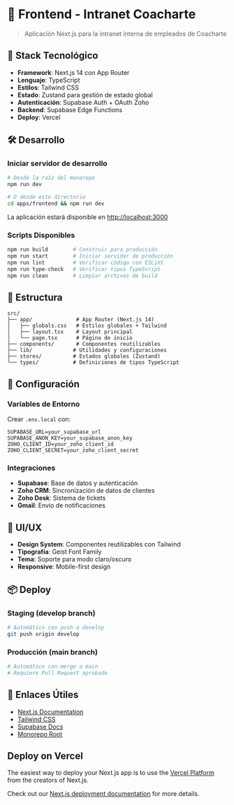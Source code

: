 # 🏢 Frontend - Intranet Coacharte

> Aplicación Next.js para la intranet interna de empleados de Coacharte

## 🚀 Stack Tecnológico

- **Framework**: Next.js 14 con App Router
- **Lenguaje**: TypeScript
- **Estilos**: Tailwind CSS
- **Estado**: Zustand para gestión de estado global
- **Autenticación**: Supabase Auth + OAuth Zoho
- **Backend**: Supabase Edge Functions
- **Deploy**: Vercel

## 🛠️ Desarrollo

### Iniciar servidor de desarrollo
```bash
# Desde la raíz del monorepo
npm run dev

# O desde este directorio
cd apps/frontend && npm run dev
```

La aplicación estará disponible en [http://localhost:3000](http://localhost:3000)

### Scripts Disponibles
```bash
npm run build        # Construir para producción
npm run start        # Iniciar servidor de producción
npm run lint         # Verificar código con ESLint
npm run type-check   # Verificar tipos TypeScript
npm run clean        # Limpiar archivos de build
```

## 📁 Estructura

```
src/
├── app/              # App Router (Next.js 14)
│   ├── globals.css   # Estilos globales + Tailwind
│   ├── layout.tsx    # Layout principal
│   └── page.tsx      # Página de inicio
├── components/       # Componentes reutilizables
├── lib/             # Utilidades y configuraciones
├── stores/          # Estados globales (Zustand)
└── types/           # Definiciones de tipos TypeScript
```

## 🔧 Configuración

### Variables de Entorno
Crear `.env.local` con:
```env
SUPABASE_URL=your_supabase_url
SUPABASE_ANON_KEY=your_supabase_anon_key
ZOHO_CLIENT_ID=your_zoho_client_id
ZOHO_CLIENT_SECRET=your_zoho_client_secret
```

### Integraciones
- **Supabase**: Base de datos y autenticación
- **Zoho CRM**: Sincronización de datos de clientes
- **Zoho Desk**: Sistema de tickets
- **Gmail**: Envío de notificaciones

## 🎨 UI/UX

- **Design System**: Componentes reutilizables con Tailwind
- **Tipografía**: Geist Font Family
- **Tema**: Soporte para modo claro/oscuro
- **Responsive**: Mobile-first design

## 📦 Deploy

### Staging (develop branch)
```bash
# Automático con push a develop
git push origin develop
```

### Producción (main branch)
```bash
# Automático con merge a main
# Requiere Pull Request aprobado
```

## 🔗 Enlaces Útiles

- [Next.js Documentation](https://nextjs.org/docs)
- [Tailwind CSS](https://tailwindcss.com/docs)
- [Supabase Docs](https://supabase.com/docs)
- [Monorepo Root](../../README.md)

## Deploy on Vercel

The easiest way to deploy your Next.js app is to use the [Vercel Platform](https://vercel.com/new?utm_medium=default-template&filter=next.js&utm_source=create-next-app&utm_campaign=create-next-app-readme) from the creators of Next.js.

Check out our [Next.js deployment documentation](https://nextjs.org/docs/app/building-your-application/deploying) for more details.
